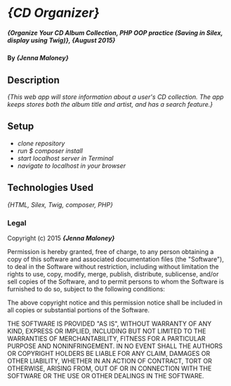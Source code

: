 # _{CD Organizer}_

##### _{Organize Your CD Album Collection, PHP OOP practice (Saving in Silex, display using Twig)}, {August 2015}_

#### By _**{Jenna Maloney}**_

## Description

_{This web app will store information about a user's CD collection. The app keeps stores both the album title and artist, and has a search feature.}_

## Setup

* _clone repository_
* _run $ composer install_
* _start localhost server in Terminal_
* _navigate to localhost in your browser_


## Technologies Used

_{HTML, Silex, Twig, composer, PHP}_

### Legal

Copyright (c) 2015 **_{Jenna Maloney}_**


Permission is hereby granted, free of charge, to any person obtaining a copy
of this software and associated documentation files (the "Software"), to deal
in the Software without restriction, including without limitation the rights
to use, copy, modify, merge, publish, distribute, sublicense, and/or sell
copies of the Software, and to permit persons to whom the Software is
furnished to do so, subject to the following conditions:

The above copyright notice and this permission notice shall be included in
all copies or substantial portions of the Software.

THE SOFTWARE IS PROVIDED "AS IS", WITHOUT WARRANTY OF ANY KIND, EXPRESS OR
IMPLIED, INCLUDING BUT NOT LIMITED TO THE WARRANTIES OF MERCHANTABILITY,
FITNESS FOR A PARTICULAR PURPOSE AND NONINFRINGEMENT. IN NO EVENT SHALL THE
AUTHORS OR COPYRIGHT HOLDERS BE LIABLE FOR ANY CLAIM, DAMAGES OR OTHER
LIABILITY, WHETHER IN AN ACTION OF CONTRACT, TORT OR OTHERWISE, ARISING FROM,
OUT OF OR IN CONNECTION WITH THE SOFTWARE OR THE USE OR OTHER DEALINGS IN
THE SOFTWARE.
